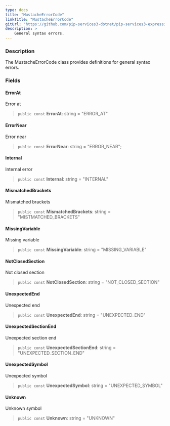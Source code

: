 ```yaml
---
type: docs
title: "MustacheErrorCode"
linkTitle: "MustacheErrorCode"
gitUrl: "https://github.com/pip-services3-dotnet/pip-services3-expressions-dotnet"
description: > 
    General syntax errors.
---
```


### Description
The MustacheErrorCode class provides definitions for general syntax errors.


### Fields

<span class="hide-title-link">

#### ErrorAt
Error at
> `public const` **ErrorAt**: string = "ERROR_AT"

#### ErrorNear
Error near
> `public const` **ErrorNear**: string = "ERROR_NEAR";

#### Internal
Internal error
> `public const` **Internal**: string = "INTERNAL"

#### MismatchedBrackets
Mismatched brackets
> `public const` **MismatchedBrackets**: string = "MISTMATCHED_BRACKETS"

#### MissingVariable
Missing variable
> `public const` **MissingVariable**: string = "MISSING_VARIABLE"

#### NotClosedSection
Not closed section
> `public const` **NotClosedSection**: string = "NOT_CLOSED_SECTION"

#### UnexpectedEnd
Unexpected end
> `public const` **UnexpectedEnd**: string = "UNEXPECTED_END"

#### UnexpectedSectionEnd
Unexpected section end
> `public const` **UnexpectedSectionEnd**: string = "UNEXPECTED_SECTION_END"

#### UnexpectedSymbol
Unexpected symbol
> `public const` **UnexpectedSymbol**: string = "UNEXPECTED_SYMBOL"

#### Unknown
Unknown symbol
> `public const` **Unknown**: string = "UNKNOWN"


</span>

